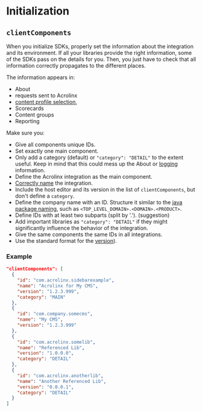 # Initialization

## `clientComponents`

When you initialize SDKs, properly set the information about the integration and its environment.
If all your libraries provide the right information, some of the SDKs pass on the details for you.
Then, you just have to check that all information correctly propagates to the different places.

The information appears in:

* About
* requests sent to Acrolinx
* [content profile selection](text-extraction.md#how-acrolinx-reads-your-content),
* Scorecards
* Content groups
* Reporting

Make sure you:

* Give all components unique IDs.
* Set exactly one main component.
* Only add a category (default) or `"category": "DETAIL"` to the extent useful.
  Keep in mind that this could mess up the About or [logging](logging.md) information.
* Define the Acrolinx integration as the main component.
* [Correctly name](project-setup.md#naming-of-the-integration) the integration.
* Include the host editor and its version in the list of `clientComponents`, but don't define a `category`.
* Define the company name with an ID.
  Structure it similar to the [java package naming](formatting.md#java), such as `<TOP_LEVEL_DOMAIN>.<DOMAIN>.<PRODUCT>`.
* Define IDs with at least two subparts (split by '.'). (suggestion)
* Add important libraries as `"category": "DETAIL"` if they might significantly influence the behavior of the integration.
* Give the same components the same IDs in all integrations.
* Use the standard format for the [version](project-setup.md#version-information)).

### Example

```json
"clientComponents": [
  {
    "id": "com.acrolinx.sidebarexample",
    "name": "Acrolinx for My CMS",
    "version": "1.2.3.999",
    "category": "MAIN"
  },
  {
    "id": "com.company.somecms",
    "name": "My CMS",
    "version": "1.2.3.999"
  },
  {
    "id": "com.acrolinx.somelib",
    "name": "Referenced Lib",
    "version": "1.0.0.0",
    "category": "DETAIL"
  },
  {
    "id": "com.acrolinx.anotherlib",
    "name": "Another Referenced Lib",
    "version": "0.0.0.1",
    "category": "DETAIL"
  }
]
```
